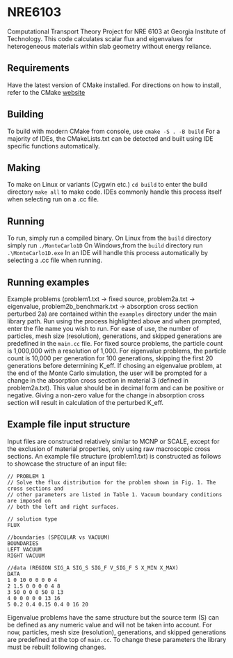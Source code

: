 # NRE6103
Computational Transport Theory Project for NRE 6103 at Georgia Institute of Technology. This code calculates scalar flux and eigenvalues for heterogeneous materials within slab geometry without energy reliance.

## Requirements
Have the latest version of CMake installed. For directions on how to install, refer to the CMake [website](https://cmake.org/install/)

## Building
To build with modern CMake from console, use 
`cmake -S . -B build`
For a majority of IDEs, the CMakeLists.txt can be detected and built using IDE specific functions automatically.
## Making
To make on Linux or variants (Cygwin etc.)
`cd build` to enter the build directory
`make all` to make code.
IDEs commonly handle this process itself when selecting run on a .cc file.
## Running
To run, simply run a compiled binary.
On Linux from the `build` directory simply run
`./MonteCarlo1D`
On Windows,from the `build` directory run
`.\MonteCarlo1D.exe`
In an IDE will handle this process automatically by selecting a .cc file when running.
## Running examples
Example problems (problem1.txt -> fixed source, problem2a.txt -> eigenvalue, problem2b_benchmark.txt -> absorption cross section perturbed 2a) are contained within the `examples` directory under the main library path.
Run using the process highlighted above and when prompted, enter the file name you wish to run.
For ease of use, the number of particles, mesh size (resolution), generations, and skipped generations are predefined in the `main.cc` file.
For fixed source problems, the particle count is 1,000,000 with a resolution of 1,000.
For eigenvalue problems, the particle count is 10,000 per generation for 100 generations, skipping the first 20 generations before determining K_eff.
If chosing an eigenvalue problem, at the end of the Monte Carlo simulation, the user will be prompted for a change in the absorption cross section in material 3 (defined in problem2a.txt).
This value should be in decimal form and can be positive or negative. Giving a non-zero value for the change in absorption cross section will result in calculation of the perturbed K_eff.
## Example file input structure
Input files are constructed relatively similar to MCNP or SCALE, except for the exclusion of material properties, only using raw macroscopic cross sections.
An example file structure (problem1.txt) is constructed as follows to showcase the structure of an input file:
```
// PROBLEM 1
// Solve the flux distribution for the problem shown in Fig. 1. The cross sections and
// other parameters are listed in Table 1. Vacuum boundary conditions are imposed on
// both the left and right surfaces.

// solution type
FLUX

//boundaries (SPECULAR vs VACUUM)
BOUNDARIES
LEFT VACUUM
RIGHT VACUUM

//data (REGION SIG_A SIG_S SIG_F V_SIG_F S X_MIN X_MAX)
DATA
1 0 10 0 0 0 0 4
2 1.5 0 0 0 0 4 8
3 50 0 0 0 50 8 13
4 0 0 0 0 0 13 16
5 0.2 0.4 0.15 0.4 0 16 20
```
Eigenvalue problems have the same structure but the source term (S) can be defined as any numeric value and will not be taken into account.
For now, particles, mesh size (resolution), generations, and skipped generations are predefined at the top of `main.cc`. To change these parameters the library must be rebuilt following changes.
